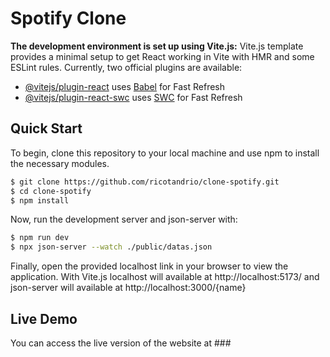 # Spotify Clone

**The development environment is set up using Vite.js:**
Vite.js template provides a minimal setup to get React working in Vite with HMR and some ESLint rules. Currently, two official plugins are available:
- [@vitejs/plugin-react](https://github.com/vitejs/vite-plugin-react/blob/main/packages/plugin-react/README.md) uses [Babel](https://babeljs.io/) for Fast Refresh
- [@vitejs/plugin-react-swc](https://github.com/vitejs/vite-plugin-react-swc) uses [SWC](https://swc.rs/) for Fast Refresh

## Quick Start
To begin, clone this repository to your local machine and use npm to install the necessary modules.

```bash
$ git clone https://github.com/ricotandrio/clone-spotify.git
$ cd clone-spotify
$ npm install
```

Now, run the development server and json-server with:

```bash
$ npm run dev
$ npx json-server --watch ./public/datas.json
```

Finally, open the provided localhost link in your browser to view the application. With Vite.js localhost will available at http://localhost:5173/ and json-server will available at http://localhost:3000/{name}

## Live Demo
You can access the live version of the website at ###
